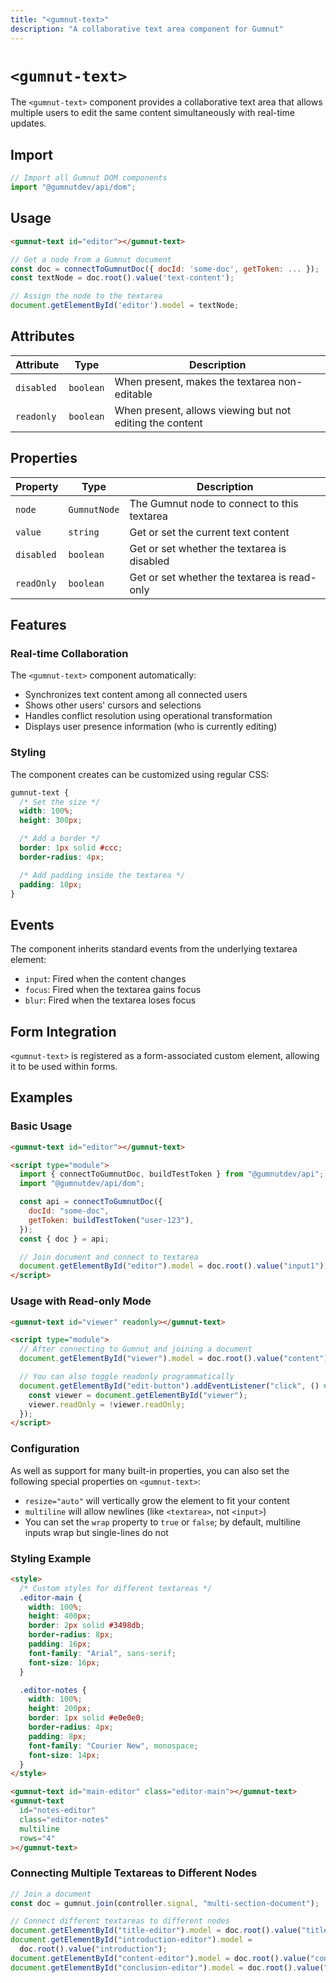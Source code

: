 ```yaml
---
title: "<gumnut-text>"
description: "A collaborative text area component for Gumnut"
---
```


# `<gumnut-text>`

The `<gumnut-text>` component provides a collaborative text area that allows multiple users to edit the same content simultaneously with real-time updates.

## Import

```javascript
// Import all Gumnut DOM components
import "@gumnutdev/api/dom";
```

## Usage

```html
<gumnut-text id="editor"></gumnut-text>
```

```javascript
// Get a node from a Gumnut document
const doc = connectToGumnutDoc({ docId: 'some-doc', getToken: ... });
const textNode = doc.root().value('text-content');

// Assign the node to the textarea
document.getElementById('editor').model = textNode;
```

## Attributes

| Attribute  | Type      | Description                                              |
| ---------- | --------- | -------------------------------------------------------- |
| `disabled` | `boolean` | When present, makes the textarea non-editable            |
| `readonly` | `boolean` | When present, allows viewing but not editing the content |

## Properties

| Property   | Type         | Description                                  |
| ---------- | ------------ | -------------------------------------------- |
| `node`     | `GumnutNode` | The Gumnut node to connect to this textarea  |
| `value`    | `string`     | Get or set the current text content          |
| `disabled` | `boolean`    | Get or set whether the textarea is disabled  |
| `readOnly` | `boolean`    | Get or set whether the textarea is read-only |

## Features

### Real-time Collaboration

The `<gumnut-text>` component automatically:

- Synchronizes text content among all connected users
- Shows other users' cursors and selections
- Handles conflict resolution using operational transformation
- Displays user presence information (who is currently editing)

### Styling

The component creates can be customized using regular CSS:

```css
gumnut-text {
  /* Set the size */
  width: 100%;
  height: 300px;

  /* Add a border */
  border: 1px solid #ccc;
  border-radius: 4px;

  /* Add padding inside the textarea */
  padding: 10px;
}
```

## Events

The component inherits standard events from the underlying textarea element:

- `input`: Fired when the content changes
- `focus`: Fired when the textarea gains focus
- `blur`: Fired when the textarea loses focus

## Form Integration

`<gumnut-text>` is registered as a form-associated custom element, allowing it to be used within forms.

## Examples

### Basic Usage

```html
<gumnut-text id="editor"></gumnut-text>

<script type="module">
  import { connectToGumnutDoc, buildTestToken } from "@gumnutdev/api";
  import "@gumnutdev/api/dom";

  const api = connectToGumnutDoc({
    docId: "some-doc",
    getToken: buildTestToken("user-123"),
  });
  const { doc } = api;

  // Join document and connect to textarea
  document.getElementById("editor").model = doc.root().value("input1");
</script>
```

### Usage with Read-only Mode

```html
<gumnut-text id="viewer" readonly></gumnut-text>

<script type="module">
  // After connecting to Gumnut and joining a document
  document.getElementById("viewer").model = doc.root().value("content");

  // You can also toggle readonly programmatically
  document.getElementById("edit-button").addEventListener("click", () => {
    const viewer = document.getElementById("viewer");
    viewer.readOnly = !viewer.readOnly;
  });
</script>
```

### Configuration

As well as support for many built-in properties, you can also set the following special properties on `<gumnut-text>`:

- `resize="auto"` will vertically grow the element to fit your content
- `multiline` will allow newlines (like `<textarea>`, not `<input>`)
- You can set the `wrap` property to `true` or `false`; by default, multiline inputs wrap but single-lines do not

### Styling Example

```html
<style>
  /* Custom styles for different textareas */
  .editor-main {
    width: 100%;
    height: 400px;
    border: 2px solid #3498db;
    border-radius: 8px;
    padding: 16px;
    font-family: "Arial", sans-serif;
    font-size: 16px;
  }

  .editor-notes {
    width: 100%;
    height: 200px;
    border: 1px solid #e0e0e0;
    border-radius: 4px;
    padding: 8px;
    font-family: "Courier New", monospace;
    font-size: 14px;
  }
</style>

<gumnut-text id="main-editor" class="editor-main"></gumnut-text>
<gumnut-text
  id="notes-editor"
  class="editor-notes"
  multiline
  rows="4"
></gumnut-text>
```

### Connecting Multiple Textareas to Different Nodes

```javascript
// Join a document
const doc = gumnut.join(controller.signal, "multi-section-document");

// Connect different textareas to different nodes
document.getElementById("title-editor").model = doc.root().value("title");
document.getElementById("introduction-editor").model =
  doc.root().value("introduction");
document.getElementById("content-editor").model = doc.root().value("content");
document.getElementById("conclusion-editor").model = doc.root().value("conclusion");
```
